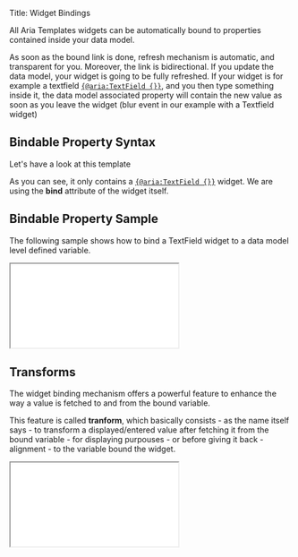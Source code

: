 Title: Widget Bindings



All Aria Templates widgets can be automatically bound to properties contained inside your data model.

As soon as the bound link is done, refresh mechanism is automatic, and transparent for you. Moreover, the link is bidirectional. If you update the data model, your widget is going to be fully refreshed. If your widget is for example a textfield <code>[{@aria:TextField {}}](textfield)</code>, and you then type something inside it, the data model associated property will contain the new value as soon as you leave the widget (blur event in our example with a Textfield widget)

## Bindable Property Syntax

Let's have a look at this template

<script src='%SNIPPETS_SERVER_URL%/snippets/github.com/ariatemplates/documentation-code/snippets/templates/widget_bindings/MyTemplate.tpl?lang=at&outdent=true' defer></script>

As you can see, it only contains a <code>[{@aria:TextField {}}](textfield)</code> widget. We are using the **bind** attribute of the widget itself.

## Bindable Property Sample

The following sample shows how to bind a TextField widget to a data model level defined variable.

<iframe class='samples' src='%SNIPPETS_SERVER_URL%/samples/github.com/ariatemplates/documentation-code/samples/widgets/textfield/binding/' ></iframe>

## Transforms

The widget binding mechanism offers a powerful feature to enhance the way a value is fetched to and from the bound variable.

This feature is called **tranform**, which basically consists - as the name itself says - to transform a displayed/entered value after fetching it from the bound variable - for displaying purpouses - or before giving it back - alignment - to the variable bound the widget.

<iframe class='samples' src='%SNIPPETS_SERVER_URL%/samples/github.com/ariatemplates/documentation-code/samples/widgets/textfield/transform/' ></iframe>